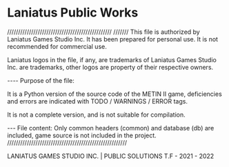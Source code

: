 # Laniatus Public Works

//////////////////////////////////////////////// ///////
This file is authorized by Laniatus Games Studio Inc. It has been prepared for personal use. It is not recommended for commercial use. 

Laniatus logos in the file, if any, are trademarks of Laniatus Games Studio Inc. are trademarks, other logos are property of their respective owners.

---- Purpose of the file:

It is a Python version of the source code of the METIN II game, deficiencies and errors are indicated with TODO / WARNINGS / ERROR tags.

It is not a complete version, and is not suitable for compilation.

--- File content:
Only common headers (common) and database (db) are included, game source is not included in the project.
///////////////////////////////////////////////////////

LANIATUS GAMES STUDIO INC.  | PUBLIC SOLUTIONS
T.F - 2021 - 2022